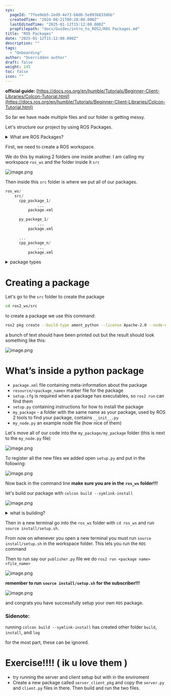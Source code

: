 ```yaml
---
sys:
  pageId: "7fea9eb5-2ed9-4e73-b6d6-5e093b833dbb"
  createdTime: "2024-08-21T00:28:00.000Z"
  lastEditedTime: "2025-01-12T15:12:00.000Z"
  propFilepath: "docs/Guides/intro_to_ROS2/ROS Packages.md"
title: "ROS Packages"
date: "2025-01-12T15:12:00.000Z"
description: ""
tags:
  - "Onboarding"
author: "Overridden author"
draft: false
weight: 145
toc: false
icon: ""
---
```


**official guide:** [https://docs.ros.org/en/humble/Tutorials/Beginner-Client-Libraries/Colcon-Tutorial.html](https://docs.ros.org/en/humble/Tutorials/Beginner-Client-Libraries/Colcon-Tutorial.html)

So far we have made multiple files and our folder is getting messy.

Let's structure our project by using ROS Packages.

<details>

<summary>What are ROS Packages?</summary>

ROS Packages are, as the name implies, packages of code that are highly sharable between ROS developers.

They consist of a folder, `package.xml` file, and source code

```python
      cpp_package_1/
		      ... imagine much code files here ..
          package.xml
```

</details>

First, we need to create a ROS workspace.

We do this by making 2 folders one inside another. I am calling my workspace `ros_ws` and the folder inside it `src`

![image.png](https://prod-files-secure.s3.us-west-2.amazonaws.com/d518164a-d88e-44d1-a4ee-3adb3bd8bce0/70706947-fd18-4537-a67b-e12946812d31/image.png?X-Amz-Algorithm=AWS4-HMAC-SHA256&X-Amz-Content-Sha256=UNSIGNED-PAYLOAD&X-Amz-Credential=ASIAZI2LB4664QONLGZU%2F20250204%2Fus-west-2%2Fs3%2Faws4_request&X-Amz-Date=20250204T003529Z&X-Amz-Expires=3600&X-Amz-Security-Token=IQoJb3JpZ2luX2VjEAcaCXVzLXdlc3QtMiJIMEYCIQCZtCRt1P04i0Fxa8M1BlXNakJGu0Ff9X9vPJ9603r2LgIhAJ%2FUqctPgqv0SdV9clg%2BtE7EN%2FrtWyZcACs70mG%2BkAjDKv8DCCAQABoMNjM3NDIzMTgzODA1IgyyY5qInn1irOqsa6wq3AMzoMH7IfxH%2BJ1Cp3ZY1n28ISfdaEjas1eGjnBWcgQITrMFs8sMmjRjFRRm6rQKAmIF52EaEP%2BGdTccUSJrG9zVxFm6zJbY35Z0x82DB0cOtIxbZej7xn8X7SRf%2BB6j3SRUUEWIFqtj3fqeyCIpHcxali%2FDsPUWlULX79Fiyz1cksmRcM9kDW4gLJ2SOhxYA4y8NAlcxnOYFGLXaF9f8V4nTjmlsepUA7CcVLOekAhBonngPqyP5tiPBdqan548BNF%2FR3xIE7GoUbSN%2FGNoN2CglgiT9wT%2BiZgCYLnRT7RPhigF35Dw5V%2B%2F7jDaCV9fFjmVYeAAECVXNHwX549caJvfFARreGBDx4eshksOgWCpU2TH764pwfF7QVmgS0Lk%2F4kG2o1WxJKNl3nxab7ezmJ4ZfUidvGxms6IKWZaFR9zA3ifnZMVmVmgSaYhyql4KhqGAkw6Ec1vf5vb%2FkHvPPEF7hPEVixP1YqRqJ2%2BJaVoN71XLhbVy%2FzTJd7LFqw5DoHVZAhbPFd2QEuck91hJrn3nyXetwqaJdbpz4ZOLhn0yAaAy4%2BOHBLJGK0DQTsGIVDnLt726vsu7LuwL2DgVkPyzAy4GsE%2BgKPcGKWb6eegtR0UzyvBnIzyVjVvzDCXlYW9BjqkAbkRnRkjHwgj4v6nRQXr9lZQoUTOOfl6CH3Etx%2BuvklLKdhD8qgAZeuXy43oa7lF2dpPsVNiqlrm72uLbPROiKIrYSG6uANS2LAKs%2BUX6l3xv8B65ehk5G9n%2FjdJQpaWx8bpJUQAxP0IPymEvIjZq%2BrHCCOYCkxS2TGYWBT8c9urKPQHcTCyXHuKR%2Ful7xuHsowTMQFd6yeG7oWL2kiNGFreA7aZ&X-Amz-Signature=861a627e44af6fd4d24e7c2185bc79498ebc03a90a8999affce3e5963f92b00e&X-Amz-SignedHeaders=host&x-id=GetObject)

Then inside this `src` folder is where we put all of our packages.

```python
ros_ws/
    src/
      cpp_package_1/
		      ...
          package.xml

      py_package_1/
		      ...
          package.xml

      ...
      cpp_package_n/
		      ...
          package.xml

```

<details>

<summary>package types</summary>

packages can be either `C++` or python.

the intern file structure is different for each but for this guide we will stick to creating python packages

</details>

# Creating a package

Let's go to the `src` folder to create the package

```bash
cd ros2_ws/src
```

to create a package we use this command:

```bash
ros2 pkg create --build-type ament_python --license Apache-2.0 --node-name my_node my_package
```

a bunch of text should have been printed out but the result should look something like this:

![image.png](https://prod-files-secure.s3.us-west-2.amazonaws.com/d518164a-d88e-44d1-a4ee-3adb3bd8bce0/e6cf1e3f-8512-4a3e-b131-079f800bf3e8/image.png?X-Amz-Algorithm=AWS4-HMAC-SHA256&X-Amz-Content-Sha256=UNSIGNED-PAYLOAD&X-Amz-Credential=ASIAZI2LB4664QONLGZU%2F20250204%2Fus-west-2%2Fs3%2Faws4_request&X-Amz-Date=20250204T003529Z&X-Amz-Expires=3600&X-Amz-Security-Token=IQoJb3JpZ2luX2VjEAcaCXVzLXdlc3QtMiJIMEYCIQCZtCRt1P04i0Fxa8M1BlXNakJGu0Ff9X9vPJ9603r2LgIhAJ%2FUqctPgqv0SdV9clg%2BtE7EN%2FrtWyZcACs70mG%2BkAjDKv8DCCAQABoMNjM3NDIzMTgzODA1IgyyY5qInn1irOqsa6wq3AMzoMH7IfxH%2BJ1Cp3ZY1n28ISfdaEjas1eGjnBWcgQITrMFs8sMmjRjFRRm6rQKAmIF52EaEP%2BGdTccUSJrG9zVxFm6zJbY35Z0x82DB0cOtIxbZej7xn8X7SRf%2BB6j3SRUUEWIFqtj3fqeyCIpHcxali%2FDsPUWlULX79Fiyz1cksmRcM9kDW4gLJ2SOhxYA4y8NAlcxnOYFGLXaF9f8V4nTjmlsepUA7CcVLOekAhBonngPqyP5tiPBdqan548BNF%2FR3xIE7GoUbSN%2FGNoN2CglgiT9wT%2BiZgCYLnRT7RPhigF35Dw5V%2B%2F7jDaCV9fFjmVYeAAECVXNHwX549caJvfFARreGBDx4eshksOgWCpU2TH764pwfF7QVmgS0Lk%2F4kG2o1WxJKNl3nxab7ezmJ4ZfUidvGxms6IKWZaFR9zA3ifnZMVmVmgSaYhyql4KhqGAkw6Ec1vf5vb%2FkHvPPEF7hPEVixP1YqRqJ2%2BJaVoN71XLhbVy%2FzTJd7LFqw5DoHVZAhbPFd2QEuck91hJrn3nyXetwqaJdbpz4ZOLhn0yAaAy4%2BOHBLJGK0DQTsGIVDnLt726vsu7LuwL2DgVkPyzAy4GsE%2BgKPcGKWb6eegtR0UzyvBnIzyVjVvzDCXlYW9BjqkAbkRnRkjHwgj4v6nRQXr9lZQoUTOOfl6CH3Etx%2BuvklLKdhD8qgAZeuXy43oa7lF2dpPsVNiqlrm72uLbPROiKIrYSG6uANS2LAKs%2BUX6l3xv8B65ehk5G9n%2FjdJQpaWx8bpJUQAxP0IPymEvIjZq%2BrHCCOYCkxS2TGYWBT8c9urKPQHcTCyXHuKR%2Ful7xuHsowTMQFd6yeG7oWL2kiNGFreA7aZ&X-Amz-Signature=042dc13e9ac5362c30167628954734e8dd27deb4f6ea1e435975947ef6c8447a&X-Amz-SignedHeaders=host&x-id=GetObject)

# What’s inside a python package

- `package.xml` file containing meta-information about the package
- `resource/<package_name>` marker file for the package
- `setup.cfg` is required when a package has executables, so `ros2 run` can find them
- `setup.py` containing instructions for how to install the package
- `my_package` - a folder with the same name as your package, used by ROS 2 tools to find your package, contains `__init__.py`
- `my_node.py` an example node file (how nice of them)

Let's move all of our code into the `my_package/my_package` folder (this is next to the `my_node.py` file)

![image.png](https://prod-files-secure.s3.us-west-2.amazonaws.com/d518164a-d88e-44d1-a4ee-3adb3bd8bce0/9ce58f11-0da9-4d3e-b86d-506a9685d378/image.png?X-Amz-Algorithm=AWS4-HMAC-SHA256&X-Amz-Content-Sha256=UNSIGNED-PAYLOAD&X-Amz-Credential=ASIAZI2LB4664QONLGZU%2F20250204%2Fus-west-2%2Fs3%2Faws4_request&X-Amz-Date=20250204T003529Z&X-Amz-Expires=3600&X-Amz-Security-Token=IQoJb3JpZ2luX2VjEAcaCXVzLXdlc3QtMiJIMEYCIQCZtCRt1P04i0Fxa8M1BlXNakJGu0Ff9X9vPJ9603r2LgIhAJ%2FUqctPgqv0SdV9clg%2BtE7EN%2FrtWyZcACs70mG%2BkAjDKv8DCCAQABoMNjM3NDIzMTgzODA1IgyyY5qInn1irOqsa6wq3AMzoMH7IfxH%2BJ1Cp3ZY1n28ISfdaEjas1eGjnBWcgQITrMFs8sMmjRjFRRm6rQKAmIF52EaEP%2BGdTccUSJrG9zVxFm6zJbY35Z0x82DB0cOtIxbZej7xn8X7SRf%2BB6j3SRUUEWIFqtj3fqeyCIpHcxali%2FDsPUWlULX79Fiyz1cksmRcM9kDW4gLJ2SOhxYA4y8NAlcxnOYFGLXaF9f8V4nTjmlsepUA7CcVLOekAhBonngPqyP5tiPBdqan548BNF%2FR3xIE7GoUbSN%2FGNoN2CglgiT9wT%2BiZgCYLnRT7RPhigF35Dw5V%2B%2F7jDaCV9fFjmVYeAAECVXNHwX549caJvfFARreGBDx4eshksOgWCpU2TH764pwfF7QVmgS0Lk%2F4kG2o1WxJKNl3nxab7ezmJ4ZfUidvGxms6IKWZaFR9zA3ifnZMVmVmgSaYhyql4KhqGAkw6Ec1vf5vb%2FkHvPPEF7hPEVixP1YqRqJ2%2BJaVoN71XLhbVy%2FzTJd7LFqw5DoHVZAhbPFd2QEuck91hJrn3nyXetwqaJdbpz4ZOLhn0yAaAy4%2BOHBLJGK0DQTsGIVDnLt726vsu7LuwL2DgVkPyzAy4GsE%2BgKPcGKWb6eegtR0UzyvBnIzyVjVvzDCXlYW9BjqkAbkRnRkjHwgj4v6nRQXr9lZQoUTOOfl6CH3Etx%2BuvklLKdhD8qgAZeuXy43oa7lF2dpPsVNiqlrm72uLbPROiKIrYSG6uANS2LAKs%2BUX6l3xv8B65ehk5G9n%2FjdJQpaWx8bpJUQAxP0IPymEvIjZq%2BrHCCOYCkxS2TGYWBT8c9urKPQHcTCyXHuKR%2Ful7xuHsowTMQFd6yeG7oWL2kiNGFreA7aZ&X-Amz-Signature=77c53cc15b68ed936442aa9cdd171824fc7534fb87d24c22bec358dd5892a2c3&X-Amz-SignedHeaders=host&x-id=GetObject)

To register all the new files we added open `setup.py` and put in the following:

![image.png](https://prod-files-secure.s3.us-west-2.amazonaws.com/d518164a-d88e-44d1-a4ee-3adb3bd8bce0/1cd7c262-4cae-4496-9d75-c178537d24a2/image.png?X-Amz-Algorithm=AWS4-HMAC-SHA256&X-Amz-Content-Sha256=UNSIGNED-PAYLOAD&X-Amz-Credential=ASIAZI2LB4664QONLGZU%2F20250204%2Fus-west-2%2Fs3%2Faws4_request&X-Amz-Date=20250204T003529Z&X-Amz-Expires=3600&X-Amz-Security-Token=IQoJb3JpZ2luX2VjEAcaCXVzLXdlc3QtMiJIMEYCIQCZtCRt1P04i0Fxa8M1BlXNakJGu0Ff9X9vPJ9603r2LgIhAJ%2FUqctPgqv0SdV9clg%2BtE7EN%2FrtWyZcACs70mG%2BkAjDKv8DCCAQABoMNjM3NDIzMTgzODA1IgyyY5qInn1irOqsa6wq3AMzoMH7IfxH%2BJ1Cp3ZY1n28ISfdaEjas1eGjnBWcgQITrMFs8sMmjRjFRRm6rQKAmIF52EaEP%2BGdTccUSJrG9zVxFm6zJbY35Z0x82DB0cOtIxbZej7xn8X7SRf%2BB6j3SRUUEWIFqtj3fqeyCIpHcxali%2FDsPUWlULX79Fiyz1cksmRcM9kDW4gLJ2SOhxYA4y8NAlcxnOYFGLXaF9f8V4nTjmlsepUA7CcVLOekAhBonngPqyP5tiPBdqan548BNF%2FR3xIE7GoUbSN%2FGNoN2CglgiT9wT%2BiZgCYLnRT7RPhigF35Dw5V%2B%2F7jDaCV9fFjmVYeAAECVXNHwX549caJvfFARreGBDx4eshksOgWCpU2TH764pwfF7QVmgS0Lk%2F4kG2o1WxJKNl3nxab7ezmJ4ZfUidvGxms6IKWZaFR9zA3ifnZMVmVmgSaYhyql4KhqGAkw6Ec1vf5vb%2FkHvPPEF7hPEVixP1YqRqJ2%2BJaVoN71XLhbVy%2FzTJd7LFqw5DoHVZAhbPFd2QEuck91hJrn3nyXetwqaJdbpz4ZOLhn0yAaAy4%2BOHBLJGK0DQTsGIVDnLt726vsu7LuwL2DgVkPyzAy4GsE%2BgKPcGKWb6eegtR0UzyvBnIzyVjVvzDCXlYW9BjqkAbkRnRkjHwgj4v6nRQXr9lZQoUTOOfl6CH3Etx%2BuvklLKdhD8qgAZeuXy43oa7lF2dpPsVNiqlrm72uLbPROiKIrYSG6uANS2LAKs%2BUX6l3xv8B65ehk5G9n%2FjdJQpaWx8bpJUQAxP0IPymEvIjZq%2BrHCCOYCkxS2TGYWBT8c9urKPQHcTCyXHuKR%2Ful7xuHsowTMQFd6yeG7oWL2kiNGFreA7aZ&X-Amz-Signature=85d7c6b188f74a2b8706ac12146f12b7a3e4db2d02c10833ff22aa9fd8c367e0&X-Amz-SignedHeaders=host&x-id=GetObject)

Now back in the command line **make sure you are in the** **`ros_ws`** **folder!!!**

let's build our package with `colcon build --symlink-install`

![image.png](https://prod-files-secure.s3.us-west-2.amazonaws.com/d518164a-d88e-44d1-a4ee-3adb3bd8bce0/2f2a0d27-b173-48fd-b189-5f5c0ce65619/image.png?X-Amz-Algorithm=AWS4-HMAC-SHA256&X-Amz-Content-Sha256=UNSIGNED-PAYLOAD&X-Amz-Credential=ASIAZI2LB4664QONLGZU%2F20250204%2Fus-west-2%2Fs3%2Faws4_request&X-Amz-Date=20250204T003529Z&X-Amz-Expires=3600&X-Amz-Security-Token=IQoJb3JpZ2luX2VjEAcaCXVzLXdlc3QtMiJIMEYCIQCZtCRt1P04i0Fxa8M1BlXNakJGu0Ff9X9vPJ9603r2LgIhAJ%2FUqctPgqv0SdV9clg%2BtE7EN%2FrtWyZcACs70mG%2BkAjDKv8DCCAQABoMNjM3NDIzMTgzODA1IgyyY5qInn1irOqsa6wq3AMzoMH7IfxH%2BJ1Cp3ZY1n28ISfdaEjas1eGjnBWcgQITrMFs8sMmjRjFRRm6rQKAmIF52EaEP%2BGdTccUSJrG9zVxFm6zJbY35Z0x82DB0cOtIxbZej7xn8X7SRf%2BB6j3SRUUEWIFqtj3fqeyCIpHcxali%2FDsPUWlULX79Fiyz1cksmRcM9kDW4gLJ2SOhxYA4y8NAlcxnOYFGLXaF9f8V4nTjmlsepUA7CcVLOekAhBonngPqyP5tiPBdqan548BNF%2FR3xIE7GoUbSN%2FGNoN2CglgiT9wT%2BiZgCYLnRT7RPhigF35Dw5V%2B%2F7jDaCV9fFjmVYeAAECVXNHwX549caJvfFARreGBDx4eshksOgWCpU2TH764pwfF7QVmgS0Lk%2F4kG2o1WxJKNl3nxab7ezmJ4ZfUidvGxms6IKWZaFR9zA3ifnZMVmVmgSaYhyql4KhqGAkw6Ec1vf5vb%2FkHvPPEF7hPEVixP1YqRqJ2%2BJaVoN71XLhbVy%2FzTJd7LFqw5DoHVZAhbPFd2QEuck91hJrn3nyXetwqaJdbpz4ZOLhn0yAaAy4%2BOHBLJGK0DQTsGIVDnLt726vsu7LuwL2DgVkPyzAy4GsE%2BgKPcGKWb6eegtR0UzyvBnIzyVjVvzDCXlYW9BjqkAbkRnRkjHwgj4v6nRQXr9lZQoUTOOfl6CH3Etx%2BuvklLKdhD8qgAZeuXy43oa7lF2dpPsVNiqlrm72uLbPROiKIrYSG6uANS2LAKs%2BUX6l3xv8B65ehk5G9n%2FjdJQpaWx8bpJUQAxP0IPymEvIjZq%2BrHCCOYCkxS2TGYWBT8c9urKPQHcTCyXHuKR%2Ful7xuHsowTMQFd6yeG7oWL2kiNGFreA7aZ&X-Amz-Signature=ab3c724b994411943b2898bb70ce938b15982621fb7dc467c01648efb13f3bbd&X-Amz-SignedHeaders=host&x-id=GetObject)

<details>

<summary>what is building?</summary>

if you are a CS major at Rose-Hulman you will learn the answer to this in CSSE132

but TLDR; is it combines all the code files into one program that can be run easily 

</details>

Then in a new terminal go into the `ros_ws` folder with `cd ros_ws` and run `source install/setup.sh`. 

From now on whenever you open a new terminal you must run `source install/setup.sh` in the workspace folder. This lets you run the `ROS` command

Then to run say our `publisher.py` file we do `ros2 run <package name> <file_name>`

![image.png](https://prod-files-secure.s3.us-west-2.amazonaws.com/d518164a-d88e-44d1-a4ee-3adb3bd8bce0/4f4b1219-3a44-4632-aa0a-ce3471699f59/image.png?X-Amz-Algorithm=AWS4-HMAC-SHA256&X-Amz-Content-Sha256=UNSIGNED-PAYLOAD&X-Amz-Credential=ASIAZI2LB4664QONLGZU%2F20250204%2Fus-west-2%2Fs3%2Faws4_request&X-Amz-Date=20250204T003529Z&X-Amz-Expires=3600&X-Amz-Security-Token=IQoJb3JpZ2luX2VjEAcaCXVzLXdlc3QtMiJIMEYCIQCZtCRt1P04i0Fxa8M1BlXNakJGu0Ff9X9vPJ9603r2LgIhAJ%2FUqctPgqv0SdV9clg%2BtE7EN%2FrtWyZcACs70mG%2BkAjDKv8DCCAQABoMNjM3NDIzMTgzODA1IgyyY5qInn1irOqsa6wq3AMzoMH7IfxH%2BJ1Cp3ZY1n28ISfdaEjas1eGjnBWcgQITrMFs8sMmjRjFRRm6rQKAmIF52EaEP%2BGdTccUSJrG9zVxFm6zJbY35Z0x82DB0cOtIxbZej7xn8X7SRf%2BB6j3SRUUEWIFqtj3fqeyCIpHcxali%2FDsPUWlULX79Fiyz1cksmRcM9kDW4gLJ2SOhxYA4y8NAlcxnOYFGLXaF9f8V4nTjmlsepUA7CcVLOekAhBonngPqyP5tiPBdqan548BNF%2FR3xIE7GoUbSN%2FGNoN2CglgiT9wT%2BiZgCYLnRT7RPhigF35Dw5V%2B%2F7jDaCV9fFjmVYeAAECVXNHwX549caJvfFARreGBDx4eshksOgWCpU2TH764pwfF7QVmgS0Lk%2F4kG2o1WxJKNl3nxab7ezmJ4ZfUidvGxms6IKWZaFR9zA3ifnZMVmVmgSaYhyql4KhqGAkw6Ec1vf5vb%2FkHvPPEF7hPEVixP1YqRqJ2%2BJaVoN71XLhbVy%2FzTJd7LFqw5DoHVZAhbPFd2QEuck91hJrn3nyXetwqaJdbpz4ZOLhn0yAaAy4%2BOHBLJGK0DQTsGIVDnLt726vsu7LuwL2DgVkPyzAy4GsE%2BgKPcGKWb6eegtR0UzyvBnIzyVjVvzDCXlYW9BjqkAbkRnRkjHwgj4v6nRQXr9lZQoUTOOfl6CH3Etx%2BuvklLKdhD8qgAZeuXy43oa7lF2dpPsVNiqlrm72uLbPROiKIrYSG6uANS2LAKs%2BUX6l3xv8B65ehk5G9n%2FjdJQpaWx8bpJUQAxP0IPymEvIjZq%2BrHCCOYCkxS2TGYWBT8c9urKPQHcTCyXHuKR%2Ful7xuHsowTMQFd6yeG7oWL2kiNGFreA7aZ&X-Amz-Signature=445338b48b2de6fc9191f2c3d54a882dc0e4aab7436b0857fe8baa3b9ba755a9&X-Amz-SignedHeaders=host&x-id=GetObject)

**remember to run** **`source install/setup.sh`** **for the subscriber!!!**

![image.png](https://prod-files-secure.s3.us-west-2.amazonaws.com/d518164a-d88e-44d1-a4ee-3adb3bd8bce0/02121119-dad4-49ec-8356-c956108b4243/image.png?X-Amz-Algorithm=AWS4-HMAC-SHA256&X-Amz-Content-Sha256=UNSIGNED-PAYLOAD&X-Amz-Credential=ASIAZI2LB4664QONLGZU%2F20250204%2Fus-west-2%2Fs3%2Faws4_request&X-Amz-Date=20250204T003529Z&X-Amz-Expires=3600&X-Amz-Security-Token=IQoJb3JpZ2luX2VjEAcaCXVzLXdlc3QtMiJIMEYCIQCZtCRt1P04i0Fxa8M1BlXNakJGu0Ff9X9vPJ9603r2LgIhAJ%2FUqctPgqv0SdV9clg%2BtE7EN%2FrtWyZcACs70mG%2BkAjDKv8DCCAQABoMNjM3NDIzMTgzODA1IgyyY5qInn1irOqsa6wq3AMzoMH7IfxH%2BJ1Cp3ZY1n28ISfdaEjas1eGjnBWcgQITrMFs8sMmjRjFRRm6rQKAmIF52EaEP%2BGdTccUSJrG9zVxFm6zJbY35Z0x82DB0cOtIxbZej7xn8X7SRf%2BB6j3SRUUEWIFqtj3fqeyCIpHcxali%2FDsPUWlULX79Fiyz1cksmRcM9kDW4gLJ2SOhxYA4y8NAlcxnOYFGLXaF9f8V4nTjmlsepUA7CcVLOekAhBonngPqyP5tiPBdqan548BNF%2FR3xIE7GoUbSN%2FGNoN2CglgiT9wT%2BiZgCYLnRT7RPhigF35Dw5V%2B%2F7jDaCV9fFjmVYeAAECVXNHwX549caJvfFARreGBDx4eshksOgWCpU2TH764pwfF7QVmgS0Lk%2F4kG2o1WxJKNl3nxab7ezmJ4ZfUidvGxms6IKWZaFR9zA3ifnZMVmVmgSaYhyql4KhqGAkw6Ec1vf5vb%2FkHvPPEF7hPEVixP1YqRqJ2%2BJaVoN71XLhbVy%2FzTJd7LFqw5DoHVZAhbPFd2QEuck91hJrn3nyXetwqaJdbpz4ZOLhn0yAaAy4%2BOHBLJGK0DQTsGIVDnLt726vsu7LuwL2DgVkPyzAy4GsE%2BgKPcGKWb6eegtR0UzyvBnIzyVjVvzDCXlYW9BjqkAbkRnRkjHwgj4v6nRQXr9lZQoUTOOfl6CH3Etx%2BuvklLKdhD8qgAZeuXy43oa7lF2dpPsVNiqlrm72uLbPROiKIrYSG6uANS2LAKs%2BUX6l3xv8B65ehk5G9n%2FjdJQpaWx8bpJUQAxP0IPymEvIjZq%2BrHCCOYCkxS2TGYWBT8c9urKPQHcTCyXHuKR%2Ful7xuHsowTMQFd6yeG7oWL2kiNGFreA7aZ&X-Amz-Signature=73a07b94a07c9e1a161b3b9e1a7a0af53f6227616ddff16a7882fb60a26a4483&X-Amz-SignedHeaders=host&x-id=GetObject)

and congrats you have successfully setup your own `ROS` package.

### Sidenote:

running `colcon build --symlink-install` has created other folder `build`, `install`, and `log`

for the most part, these can be ignored.

# Exercise!!!! ( ik u love them )

- try running the server and client setup but with in the enviroment
- Create a new package called `server_client_pkg` and copy the `server.py` and `client.py` files in there. Then build and run the two files.
